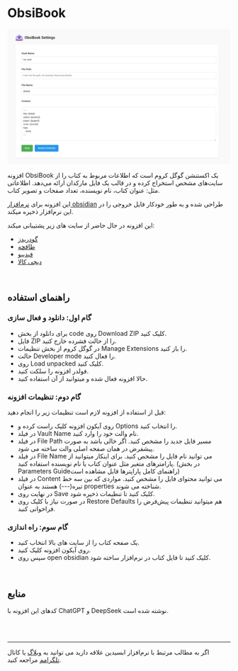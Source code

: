 # ObsiBook
![image](preview.webp)

افزونه ObsiBook یک اکستنشن گوگل کروم است که اطلاعات مربوط به کتاب را از سایت‌های مشخص استخراج کرده و در قالب یک فایل مارکدان ارائه می‌دهد. اطلاعاتی مثل: عنوان کتاب، نام نویسنده، تعداد صفحات و تصویر کتاب.

این افزونه برای [نرم‌افزار obsidian](https://obsidian.md) طراحی شده و به طور خودکار فایل خروجی را در این نرم‌افزار ذخیره میکند.

  
این افزونه در حال حاضر از سایت های زیر پشتیبانی میکند:
- [گودریدز](https://www.goodreads.com/)
- [طاقچه](https://taaghche.com/)
- [فیدیبو](https://fidibo.com/)
- [دیجی کالا](https://www.digikala.com/)


<br/>

## راهنمای استفاده

### گام اول: دانلود و فعال سازی

- برای دانلود از بخش code روی Download ZIP کلیک کنید.
- فایل ZIP را از حالت فشرده خارج کنید.
- در گوگل کروم از بخش تنظیمات Manage Extensions را باز کنید.
- حالت Developer mode را فعال کنید.
- روی Load unpacked کلیک کنید.
- فولدر افزونه را سلکت کنید.
- حالا افزونه فعال شده و میتوانید از آن استفاده کنید.

### گام دوم: تنظیمات افزونه
قبل از استفاده از افزونه لازم است تنظیمات زیر را انجام دهید:
- روی آیکون افزونه کلیک راست کرده و Options را انتخاب کنید.
- در فیلد Vault Name نام والت خود را وارد کنید.
- در فیلد File Path مسیر فایل جدید را مشخص کنید. اگر خالی باشد به صورت پیشفرض در همان صفحه اصلی والت ساخته می شود.
- در فیلد File Name می توانید نام فایل را مشخص کنید. برای اینکار میتوانید از پارامترهای متغیر مثل عنوان کتاب یا نام نویسنده استفاده کنید. (در بخش Parameters Guideراهنمای کامل پاراپترها قابل مشاهده است)
- در فیلد Content می توانید محتوای فایل را مشخص کنید. مواردی که بین سه خط تیره(---) هستند به عنوان properties شناخته می شوند.
- در نهایت روی Save کلیک کنید تا تنظیمات ذخیره شود. 
- در صورت نیاز با کلیک روی Restore Defaults هم میتوانید تنظیمات پیش‌فرض را فراخوانی کنید.

### گام سوم: راه اندازی
- یک صفحه کتاب را از سایت های بالا انتخاب کنید.
- روی آیکون افزونه کلیک کنید.
- سپس روی open obsidian کلیک کنید تا فایل کتاب در نرم‌افزار ساخته شود.

<br/>

## منابع
کدهای این افزونه با ChatGPT و DeepSeek نوشته شده است.


<br/><br/>

---
اگر به مطالب مرتبط با نرم‌افزار ابسیدین علاقه دارید می توانید به [وبلاگ](https://ifard.ir/) یا کانال [تلگرامم](https://t.me/ifard_ir/) مراجعه کنید.
